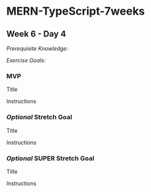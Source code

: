 # MERN-TypeScript-7weeks

## Week 6 - Day 4

*Prerequisite Knowledge:*

*Exercise Goals:*

### MVP
Title

Instructions

### *Optional* Stretch Goal
Title

Instructions

### *Optional* SUPER Stretch Goal
Title

Instructions